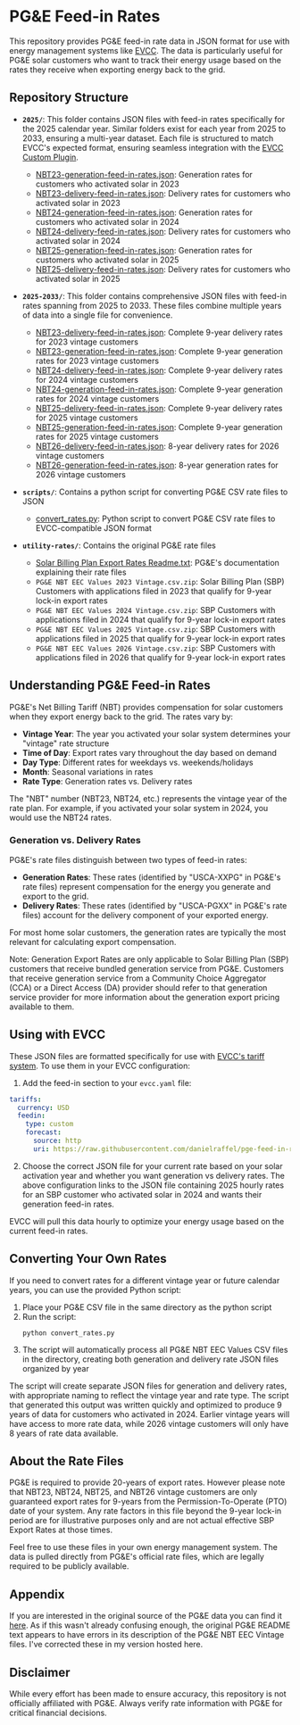 # PG&E Feed-in Rates

This repository provides PG&E feed-in rate data in JSON format for use with energy management systems like [EVCC](https://evcc.io). The data is particularly useful for PG&E solar customers who want to track their energy usage based on the rates they receive when exporting energy back to the grid.

## Repository Structure

- **`2025/`**: This folder contains JSON files with feed-in rates specifically for the 2025 calendar year. Similar folders exist for each year from 2025 to 2033, ensuring a multi-year dataset. Each file is structured to match EVCC's expected format, ensuring seamless integration with the [EVCC Custom Plugin](https://docs.evcc.io/en/docs/tariffs#custom-plugin).
  - [NBT23-generation-feed-in-rates.json](2025/NBT23-generation-feed-in-rates.json): Generation rates for customers who activated solar in 2023
  - [NBT23-delivery-feed-in-rates.json](2025/NBT23-delivery-feed-in-rates.json): Delivery rates for customers who activated solar in 2023
  - [NBT24-generation-feed-in-rates.json](2025/NBT24-generation-feed-in-rates.json): Generation rates for customers who activated solar in 2024
  - [NBT24-delivery-feed-in-rates.json](2025/NBT24-delivery-feed-in-rates.json): Delivery rates for customers who activated solar in 2024
  - [NBT25-generation-feed-in-rates.json](2025/NBT25-generation-feed-in-rates.json): Generation rates for customers who activated solar in 2025
  - [NBT25-delivery-feed-in-rates.json](2025/NBT25-delivery-feed-in-rates.json): Delivery rates for customers who activated solar in 2025

- **`2025-2033/`**: This folder contains comprehensive JSON files with feed-in rates spanning from 2025 to 2033. These files combine multiple years of data into a single file for convenience.
  - [NBT23-delivery-feed-in-rates.json](2025-2033/NBT23-delivery-feed-in-rates.json): Complete 9-year delivery rates for 2023 vintage customers
  - [NBT23-generation-feed-in-rates.json](2025-2033/NBT23-generation-feed-in-rates.json): Complete 9-year generation rates for 2023 vintage customers
  - [NBT24-delivery-feed-in-rates.json](2025-2033/NBT24-delivery-feed-in-rates.json): Complete 9-year delivery rates for 2024 vintage customers
  - [NBT24-generation-feed-in-rates.json](2025-2033/NBT24-generation-feed-in-rates.json): Complete 9-year generation rates for 2024 vintage customers
  - [NBT25-delivery-feed-in-rates.json](2025-2033/NBT25-delivery-feed-in-rates.json): Complete 9-year delivery rates for 2025 vintage customers
  - [NBT25-generation-feed-in-rates.json](2025-2033/NBT25-generation-feed-in-rates.json): Complete 9-year generation rates for 2025 vintage customers
  - [NBT26-delivery-feed-in-rates.json](2025-2033/NBT26-delivery-feed-in-rates.json): 8-year delivery rates for 2026 vintage customers
  - [NBT26-generation-feed-in-rates.json](2025-2033/NBT26-generation-feed-in-rates.json): 8-year generation rates for 2026 vintage customers

- **`scripts/`**: Contains a python script for converting PG&E CSV rate files to JSON
  - [convert_rates.py](scripts/convert_rates.py): Python script to convert PG&E CSV rate files to EVCC-compatible JSON format

- **`utility-rates/`**: Contains the original PG&E rate files
  - [Solar Billing Plan Export Rates Readme.txt](https://github.com/danielraffel/pge-feed-in-rates/blob/main/utililty-rates/Solar%20Billing%20Plan%20Export%20Rates%20Readme.txt): PG&E's documentation explaining their rate files
  - `PG&E NBT EEC Values 2023 Vintage.csv.zip`: Solar Billing Plan (SBP) Customers with applications filed in 2023 that qualify for 9-year lock-in export rates
  - `PG&E NBT EEC Values 2024 Vintage.csv.zip`: SBP Customers with applications filed in 2024 that qualify for 9-year lock-in export rates
  - `PG&E NBT EEC Values 2025 Vintage.csv.zip`: SBP Customers with applications filed in 2025 that qualify for 9-year lock-in export rates
  - `PG&E NBT EEC Values 2026 Vintage.csv.zip`: SBP Customers with applications filed in 2026 that qualify for 9-year lock-in export rates

## Understanding PG&E Feed-in Rates

PG&E's Net Billing Tariff (NBT) provides compensation for solar customers when they export energy back to the grid. The rates vary by:

- **Vintage Year**: The year you activated your solar system determines your "vintage" rate structure
- **Time of Day**: Export rates vary throughout the day based on demand
- **Day Type**: Different rates for weekdays vs. weekends/holidays
- **Month**: Seasonal variations in rates
- **Rate Type**: Generation rates vs. Delivery rates

The "NBT" number (NBT23, NBT24, etc.) represents the vintage year of the rate plan. For example, if you activated your solar system in 2024, you would use the NBT24 rates.

### Generation vs. Delivery Rates

PG&E's rate files distinguish between two types of feed-in rates:

- **Generation Rates**: These rates (identified by "USCA-XXPG" in PG&E's rate files) represent compensation for the energy you generate and export to the grid.
- **Delivery Rates**: These rates (identified by "USCA-PGXX" in PG&E's rate files) account for the delivery component of your exported energy.

For most home solar customers, the generation rates are typically the most relevant for calculating export compensation.

Note: Generation Export Rates are only applicable to Solar Billing Plan (SBP) customers that receive bundled generation service from PG&E. Customers that receive generation service from a Community Choice Aggregator (CCA) or a Direct Access (DA) provider should refer to that generation service provider for more information about the generation export pricing available to them.

## Using with EVCC

These JSON files are formatted specifically for use with [EVCC's tariff system](https://docs.evcc.io/en/docs/tariffs). To use them in your EVCC configuration:

1. Add the feed-in section to your `evcc.yaml` file:

```yaml
tariffs:
  currency: USD
  feedin:
    type: custom
    forecast:
      source: http
      uri: https://raw.githubusercontent.com/danielraffel/pge-feed-in-rates/refs/heads/main/2025/NBT24-generation-feed-in-rates.json
```

2. Choose the correct JSON file for your current rate based on your solar activation year and whether you want generation vs delivery rates. The above configuration links to the JSON file containing 2025 hourly rates for an SBP customer who activated solar in 2024 and wants their generation feed-in rates.

EVCC will pull this data hourly to optimize your energy usage based on the current feed-in rates.

## Converting Your Own Rates

If you need to convert rates for a different vintage year or future calendar years, you can use the provided Python script:

1. Place your PG&E CSV file in the same directory as the python script
2. Run the script:
   ```
   python convert_rates.py
   ```
3. The script will automatically process all PG&E NBT EEC Values CSV files in the directory, creating both generation and delivery rate JSON files organized by year

The script will create separate JSON files for generation and delivery rates, with appropriate naming to reflect the vintage year and rate type. The script that generated this output was written quickly and optimized to produce 9 years of data for customers who activated in 2024. Earlier vintage years will have access to more rate data, while 2026 vintage customers will only have 8 years of rate data available.

## About the Rate Files

PG&E is required to provide 20-years of export rates. However please note that NBT23, NBT24, NBT25, and NBT26 vintage customers are only guaranteed export rates for 9-years from the Permission-To-Operate (PTO) date of your system. Any rate factors in this file beyond the 9-year lock-in period are for illustrative purposes only and are not actual effective SBP Export Rates at those times. 

Feel free to use these files in your own energy management system. The data is pulled directly from PG&E's official rate files, which are legally required to be publicly available.

## Appendix

If you are interested in the original source of the PG&E data you can find it [here](https://www.pge.com/assets/pge/docs/vanities/PGE-Solar-Billing-Plan-Export-Rates.zip). As if this wasn't already confusing enough, the original PG&E README text appears to have errors in its description of the PG&E NBT EEC Vintage files. I've corrected these in my version hosted here.

## Disclaimer

While every effort has been made to ensure accuracy, this repository is not officially affiliated with PG&E. Always verify rate information with PG&E for critical financial decisions.
